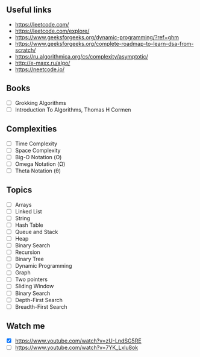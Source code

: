 ## Useful links

- https://leetcode.com/
- https://leetcode.com/explore/
- https://www.geeksforgeeks.org/dynamic-programming/?ref=ghm
- https://www.geeksforgeeks.org/complete-roadmap-to-learn-dsa-from-scratch/
- https://ru.algorithmica.org/cs/complexity/asymptotic/
- http://e-maxx.ru/algo/
- https://neetcode.io/

## Books

- [ ] Grokking Algorithms
- [ ] Introduction To Algorithms, Thomas H Cormen

## Complexities

- [ ] Time Complexity
- [ ] Space Complexity
- [ ] Big-O Notation (Ο)
- [ ] Omega Notation (Ω)
- [ ] Theta Notation (θ)

## Topics

- [ ] Arrays
- [ ] Linked List
- [ ] String
- [ ] Hash Table
- [ ] Queue and Stack
- [ ] Heap
- [ ] Binary Search
- [ ] Recursion
- [ ] Binary Tree
- [ ] Dynamic Programming
- [ ] Graph
- [ ] Two pointers
- [ ] Sliding Window
- [ ] Binary Search
- [ ] Depth-First Search
- [ ] Breadth-First Search

## Watch me

- [x] https://www.youtube.com/watch?v=zU-LndSG5RE
- [ ] https://www.youtube.com/watch?v=7YK_Lxlu8ok
